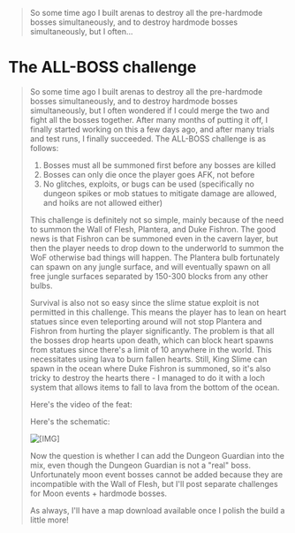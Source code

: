 > So some time ago I built arenas to destroy all the pre-hardmode bosses simultaneously, and to destroy hardmode bosses simultaneously, but I often...

# The ALL-BOSS challenge
> So some time ago I built arenas to destroy all the pre-hardmode bosses simultaneously, and to destroy hardmode bosses simultaneously, but I often wondered if I could merge the two and fight all the bosses together. After many months of putting it off, I finally started working on this a few days ago, and after many trials and test runs, I finally succeeded. The ALL-BOSS challenge is as follows:
> 
> 1) Bosses must all be summoned first before any bosses are killed  
> 2) Bosses can only die once the player goes AFK, not before  
> 3) No glitches, exploits, or bugs can be used (specifically no dungeon spikes or mob statues to mitigate damage are allowed, and hoiks are not allowed either)
> 
> This challenge is definitely not so simple, mainly because of the need to summon the Wall of Flesh, Plantera, and Duke Fishron. The good news is that Fishron can be summoned even in the cavern layer, but then the player needs to drop down to the underworld to summon the WoF otherwise bad things will happen. The Plantera bulb fortunately can spawn on any jungle surface, and will eventually spawn on all free jungle surfaces separated by 150-300 blocks from any other bulbs.
> 
> Survival is also not so easy since the slime statue exploit is not permitted in this challenge. This means the player has to lean on heart statues since even teleporting around will not stop Plantera and Fishron from hurting the player significantly. The problem is that all the bosses drop hearts upon death, which can block heart spawns from statues since there's a limit of 10 anywhere in the world. This necessitates using lava to burn fallen hearts. Still, King Slime can spawn in the ocean where Duke Fishron is summoned, so it's also tricky to destroy the hearts there - I managed to do it with a loch system that allows items to fall to lava from the bottom of the ocean.
> 
> Here's the video of the feat:
> 
> Here's the schematic:
> 
> ![[​IMG]](http://i.imgur.com/BVkRNQH.jpg)
> 
> Now the question is whether I can add the Dungeon Guardian into the mix, even though the Dungeon Guardian is not a "real" boss. Unfortunately moon event bosses cannot be added because they are incompatible with the Wall of Flesh, but I'll post separate challenges for Moon events + hardmode bosses.
> 
> As always, I'll have a map download available once I polish the build a little more!